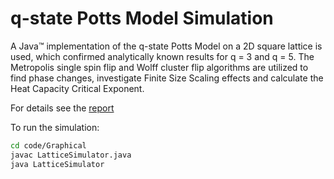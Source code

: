 # q-state Potts Model Simulation

A Java™ implementation of the q-state Potts Model on a 2D square lattice is used, which confirmed analytically known results for q = 3 and q = 5. The Metropolis single spin flip and Wolff cluster flip algorithms are utilized to find phase changes, investigate Finite Size Scaling effects and calculate the Heat Capacity Critical Exponent.

For details see the [report](potts_report.doc)

To run the simulation:
```bash
cd code/Graphical
javac LatticeSimulator.java
java LatticeSimulator
```
